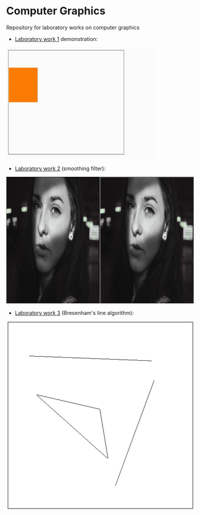 
# Computer Graphics
Repository for laboratory works on computer graphics

- [Laboratory work 1](https://github.com/Sviatoslavchik/CG/blob/master/lab%201.2.html) demonstration:

<img src="https://github.com/Sviatoslavchik/CG/blob/master/images/lab%201.1.gif" width="400" height="300" />

- [Laboratory work 2](https://github.com/Sviatoslavchik/CG/blob/master/lab%202.html) (smoothing filter):

<img src="https://github.com/Sviatoslavchik/CG/blob/master/images/lab%202.jpg" width="965" height="340" />

- [Laboratory work 3](https://github.com/Sviatoslavchik/CG/blob/master/lab%203.html) (Bresenham's line algorithm):

<img src="https://github.com/Sviatoslavchik/CG/blob/master/images/lab%203.jpg" width="508" height="507" />
